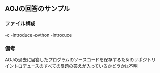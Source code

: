 ## AOJの回答のサンプル

### ファイル構成
-c
  -introduce
-python 
  -introduce
  
 ### 備考
 AOJの過去に回答したプログラムのソースコードを保存するためのリポジトリ
イントロデュースのすべての問題の答えが入っているかどうかは不明

